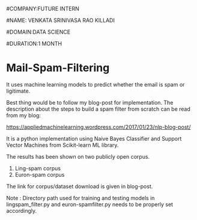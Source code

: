 #COMPANY:FUTURE INTERN

#NAME: VENKATA SRINIVASA RAO KILLADI

#DOMAIN:DATA SCIENCE

#DURATION:1 MONTH

# Mail-Spam-Filtering
It uses machine learning models to predict whether the email is spam or ligitimate.


Best thing would be to follow my blog-post for implementation. 
The description about the steps to build a spam filter from scratch can be read from my blog:

https://appliedmachinelearning.wordpress.com/2017/01/23/nlp-blog-post/

It is a python implementation using Naive Bayes Classifier and Support Vector Machines from Scikit-learn ML library.

The results has been shown on two publicly open corpus.

1. Ling-spam corpus
2. Euron-spam corpus

The link for corpus/dataset download is given in blog-post. 

Note : Directory path used for training and testing models in lingspam_filter.py and euron-spamfilter.py needs to be properly set accordingly.
